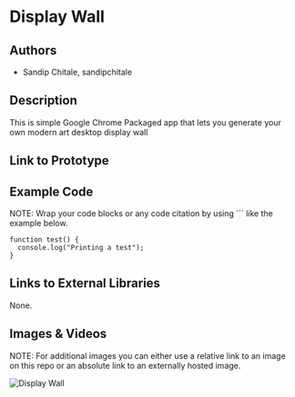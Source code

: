 # Display Wall

## Authors
- Sandip Chitale, sandipchitale

## Description
This is simple Google Chrome Packaged app that lets you generate your own modern art desktop display wall 

## Link to Prototype


## Example Code
NOTE: Wrap your code blocks or any code citation by using ``` like the example below.
```
function test() {
  console.log("Printing a test");
}
```
## Links to External Libraries
 None.

## Images & Videos
NOTE: For additional images you can either use a relative link to an image on this repo or an absolute link to an externally hosted image.

![Display Wall](http://3.bp.blogspot.com/--h2Lx_5I9MA/UUvrHCc3IyI/AAAAAAAAElc/fonAOf81bWo/s1600/redone.png "Display Wall")

